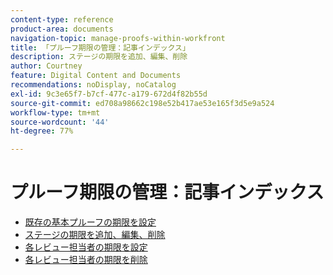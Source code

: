 ```yaml
---
content-type: reference
product-area: documents
navigation-topic: manage-proofs-within-workfront
title: 「プルーフ期限の管理：記事インデックス」
description: ステージの期限を追加、編集、削除
author: Courtney
feature: Digital Content and Documents
recommendations: noDisplay, noCatalog
exl-id: 9c3e65f7-b7cf-477c-a179-672d4f82b55d
source-git-commit: ed708a98662c198e52b417ae53e165f3d5e9a524
workflow-type: tm+mt
source-wordcount: '44'
ht-degree: 77%

---
```


# プルーフ期限の管理：記事インデックス

* [既存の基本プルーフの期限を設定](../../../../review-and-approve-work/proofing/managing-proofs-within-workfront/manage-proof-deadlines/set-deadline-basic-proof.md)
* [ステージの期限を追加、編集、削除](../../../../review-and-approve-work/proofing/managing-proofs-within-workfront/manage-proof-deadlines/add-edit-delete-deadline.md)
* [各レビュー担当者の期限を設定](../../../../review-and-approve-work/proofing/managing-proofs-within-workfront/manage-proof-deadlines/set-individual-deadlines.md)
* [各レビュー担当者の期限を削除](../../../../review-and-approve-work/proofing/managing-proofs-within-workfront/manage-proof-deadlines/remove-individual-deadlines.md)
